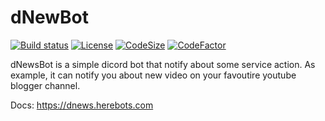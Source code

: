 # dNewBot

[![Build status](https://ci.appveyor.com/api/projects/status/xxq6xbasew5l5o2d/branch/master?svg=true)](https://ci.appveyor.com/project/Geckon01/dnewsbot/branch/master)
[![License](https://img.shields.io/github/license/Geckon01/dNewsBot)](https://github.com/Geckon01/dNewsBot/blob/master/LICENSE)
[![CodeSize](https://img.shields.io/github/languages/code-size/Geckon01/dNewsBot)]()
[![CodeFactor](https://www.codefactor.io/repository/github/geckon01/dnewsbot/badge)](https://www.codefactor.io/repository/github/geckon01/dnewsbot)

dNewsBot is a simple dicord bot that notify about some service action. As example, it can notify you about new video on your favoutire youtube blogger channel.

Docs: https://dnews.herebots.com
